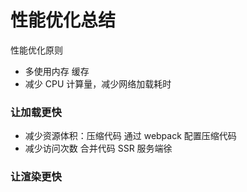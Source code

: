# 性能优化总结

性能优化原则

- 多使用内存 缓存
- 减少 CPU 计算量，减少网络加载耗时

### 让加载更快

- 减少资源体积：压缩代码
  通过 webpack 配置压缩代码
- 减少访问次数
  合并代码 SSR 服务端徐

### 让渲染更快
